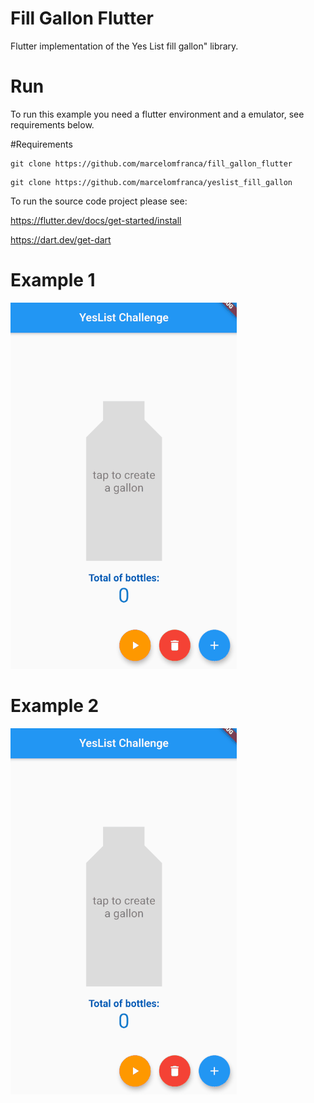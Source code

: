 # Fill Gallon Flutter

Flutter implementation of the Yes List fill gallon" library.

# Run

To run this example you need a flutter environment and a emulator, see requirements below.

#Requirements

```
git clone https://github.com/marcelomfranca/fill_gallon_flutter
```

```
git clone https://github.com/marcelomfranca/yeslist_fill_gallon
```

To run the source code project please see:

https://flutter.dev/docs/get-started/install

https://dart.dev/get-dart

# Example 1

![Farmers Market Finder Demo](demo/YesListFillGallonExample1.gif)

# Example 2

![Farmers Market Finder Demo](demo/YesListFillGallonExample2.gif)
